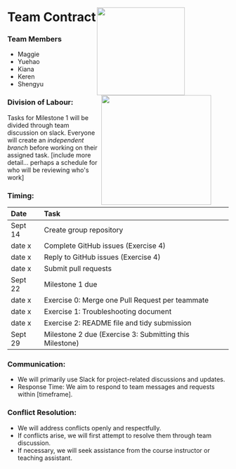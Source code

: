 <img src="https://pic.onlinewebfonts.com/thumbnails/icons_420993.svg" 
  style="float: right; margin-right: 100px; margin-top: 20px;" width="200" />   
  
<img src="https://img.freepik.com/premium-vector/people-team-icon-vektor_535345-829.jpg?w=2000" 
  style="float: right; margin-right: 40px;" width="250" />

# **Team Contract**
  
### Team Members 
* Maggie
* Yuehao
* Kiana
* Keren
* Shengyu 

### Division of Labour:

Tasks for Milestone 1 will be divided through team discussion on slack. Everyone will create an *independent branch* before working on their assigned task. [include more detail... perhaps a schedule for who will be reviewing who's work]
  
### Timing:
| **Date**  | **Task**                            |
|:--------- |:--------------------                |
| Sept 14   | Create group repository             |
| date x    | Complete GitHub issues (Exercise 4) |
| date x    | Reply to GitHub issues (Exercise 4) |
| date x    | Submit pull requests                |
| Sept 22   | Milestone 1 due                     |
| date x    | Exercise 0: Merge one Pull Request per teammate|
| date x    | Exercise 1: Troubleshooting document|
| date x    | Exercise 2: README file and tidy submission|
| Sept 29   | Milestone 2 due (Exercise 3: Submitting this Milestone)|
  
### Communication:
* We will primarily use Slack for project-related discussions and updates.
* Response Time: We aim to respond to team messages and requests within [timeframe].

### Conflict Resolution:
* We will address conflicts openly and respectfully.
* If conflicts arise, we will first attempt to resolve them through team discussion.
* If necessary, we will seek assistance from the course instructor or teaching assistant.

